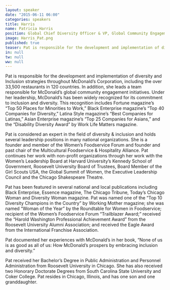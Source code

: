 ```yaml
---
layout: speaker
date: "2015-06-11 06:00"
categories: speakers
title: Harris 
name: Patricia Harris 
position: Global Chief Diversity Officer & VP, Global Community Engagement for the MCDONALD’S CORPORATION
image: Harris_Pat.png
published: true
teaser: Pat is responsible for the development and implementation of diversity and Inclusion strategies throughout McDonald’s Corporation, including the over 33,500 restaurants in 120 countries.
in: null
tw: null
ww: null
---
```

Pat is responsible for the development and implementation of diversity and Inclusion strategies throughout McDonald’s Corporation, including the over 33,500 restaurants in 120 countries. In addition, she leads a team responsible for McDonald’s global community engagement initiatives. Under her leadership, McDonald’s has been widely recognized for its commitment to inclusion and diversity. This recognition includes Fortune magazine’s “Top 50 Places for Minorities to Work,” Black Enterprise magazine’s “Top 40 Companies for Diversity,” Latina Style magazine’s “Best Companies for Latinas,” Asian Enterprise magazine’s “Top 25 Companies for Asians,” and the “Disability Diversity Award” by Work Life Matters magazine.  

Pat is considered an expert in the field of diversity & inclusion and holds several leadership positions in many national organizations. She is a founder and member of the Women’s Foodservice Forum and founder and past chair of the Multicultural Foodservice & Hospitality Alliance. Pat continues her work with non-profit organizations through her work with the Women’s Leadership Board at Harvard University’s Kennedy School of Government, Roosevelt University Board of Trustees, Board Member of the Girl Scouts USA, the Global Summit of Women, the Executive Leadership Council and the Chicago Shakespeare Theatre.

Pat has been featured in several national and local publications including Black Enterprise, Essence magazine, The Chicago Tribune, Today’s Chicago Woman and Diversity Woman magazine. Pat was named one of the “Top 10 Diversity Champions in the Country” by Working Mother magazine; she was named “Woman of the Year” by the Roundtable for Women in Foodservice; recipient of the Women’s Foodservice Forum “Trailblazer Award;” received the “Harold Washington Professional Achievement Award” from the Roosevelt University Alumni Association; and received the Eagle Award from the International Franchise Association.

Pat documented her experiences with McDonald’s in her book, “None of us is as good as all of us: How McDonald’s prospers by embracing inclusion and diversity.” 

Pat received her Bachelor’s Degree in Public Administration and Personnel Administration from Roosevelt University in Chicago. She has also received two Honorary Doctorate Degrees from South Carolina State University and Coker College. Pat resides in Chicago, Illinois, and has one son and one granddaughter. 

